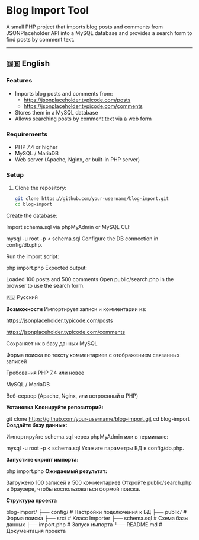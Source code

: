 # Blog Import Tool

A small PHP project that imports blog posts and comments from JSONPlaceholder API into a MySQL database and provides a search form to find posts by comment text.

---

## 🇬🇧 English

### Features

- Imports blog posts and comments from:
  - https://jsonplaceholder.typicode.com/posts
  - https://jsonplaceholder.typicode.com/comments
- Stores them in a MySQL database
- Allows searching posts by comment text via a web form

### Requirements

- PHP 7.4 or higher
- MySQL / MariaDB
- Web server (Apache, Nginx, or built-in PHP server)

### Setup

1. Clone the repository:
   ```bash
   git clone https://github.com/your-username/blog-import.git
   cd blog-import
Create the database:

Import schema.sql via phpMyAdmin or MySQL CLI:


mysql -u root -p < schema.sql
Configure the DB connection in config/db.php.

Run the import script:

php import.php
Expected output:

Loaded 100 posts and 500 comments
Open public/search.php in the browser to use the search form.

🇷🇺 Русский

**Возможности**
Импортирует записи и комментарии из:

  https://jsonplaceholder.typicode.com/posts
  
  https://jsonplaceholder.typicode.com/comments

Сохраняет их в базу данных MySQL

Форма поиска по тексту комментариев с отображением связанных записей

  Требования
  PHP 7.4 или новее
  
  MySQL / MariaDB
  
  Веб-сервер (Apache, Nginx, или встроенный в PHP)

**Установка**
**Клонируйте репозиторий:**

  git clone https://github.com/your-username/blog-import.git
  cd blog-import
**Создайте базу данных:**

Импортируйте schema.sql через phpMyAdmin или в терминале:

  mysql -u root -p < schema.sql
  Укажите параметры БД в config/db.php.

**Запустите скрипт импорта:**


php import.php
**Ожидаемый результат:**

  Загружено 100 записей и 500 комментариев
  Откройте public/search.php в браузере, чтобы воспользоваться формой поиска.

**Структура проекта**

blog-import/
├── config/            # Настройки подключения к БД
├── public/            # Форма поиска
├── src/               # Класс Importer
├── schema.sql         # Схема базы данных
├── import.php         # Запуск импорта
└── README.md          # Документация проекта
